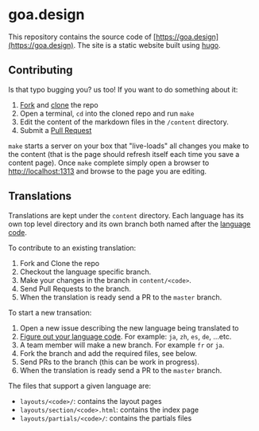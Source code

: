 # goa.design

This repository contains the source code of [https://goa.design](https://goa.design). The site is
a static website built using [hugo](http://gohugo.io).

## Contributing

Is that typo bugging you? us too! If you want to do something about it:

1. [Fork](https://help.github.com/articles/fork-a-repo/) and [clone](https://help.github.com/articles/cloning-a-repository/) the repo
2. Open a terminal, `cd` into the cloned repo and run `make`
3. Edit the content of the markdown files in the `/content` directory.
4. Submit a [Pull Request](https://help.github.com/articles/using-pull-requests/)

`make` starts a server on your box that "live-loads" all changes you make to the content (that is
the page should refresh itself each time you save a content page). Once `make` complete simply open
a browser to [http://localhost:1313](http://localhost:1313) and browse to the page you are editing.

## Translations

Translations are kept under the `content` directory. Each language has its own top level directory
and its own branch both named after the [language
code](http://www.sitepoint.com/web-foundations/iso-2-letter-language-codes/).

To contribute to an existing translation:

1. Fork and Clone the repo
2. Checkout the language specific branch.
3. Make your changes in the branch in `content/<code>`.
4. Send Pull Requests to the branch.
5. When the translation is ready send a PR to the `master` branch.

To start a new transation:

1. Open a new issue describing the new language being translated to
2. [Figure out your language code](http://www.sitepoint.com/web-foundations/iso-2-letter-language-codes/). For example: `ja`, `zh`, `es`, `de`, ...etc.
3. A team member will make a new branch. For example `fr` or `ja`.
4. Fork the branch and add the required files, see below.
5. Send PRs to the branch (this can be work in progress).
6. When the translation is ready send a PR to the `master` branch.

The files that support a given language are:

* `layouts/<code>/`: contains the layout pages
* `layouts/section/<code>.html`: contains the index page
* `layouts/partials/<code>/`: contains the partials files
